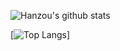 ![Hanzou's github stats](https://github-readme-stats.vercel.app/api?username=im-hanzou&show_icons=true&theme=tokyonight)

[![Top Langs](https://github-readme-stats.vercel.app/api/top-langs/?username=im-hanzou&layout=compact)]
